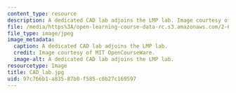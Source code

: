 ```yaml
---
content_type: resource
description: A dedicated CAD lab adjoins the LMP lab. Image courtesy of MIT OpenCourseWare.
file: /media/https%3A/open-learning-course-data-rc.s3.amazonaws.com/2-670-mechanical-engineering-tools-january-iap-2004/97c766b1a83587b0f585c0b27c169597_CAD_lab.jpg
file_type: image/jpeg
image_metadata:
  caption: A dedicated CAD lab adjoins the LMP lab.
  credit: Image courtesy of MIT OpenCourseWare.
  image-alt: A dedicated CAD lab adjoins the LMP lab.
resourcetype: Image
title: CAD_lab.jpg
uid: 97c766b1-a835-87b0-f585-c0b27c169597
---
```

